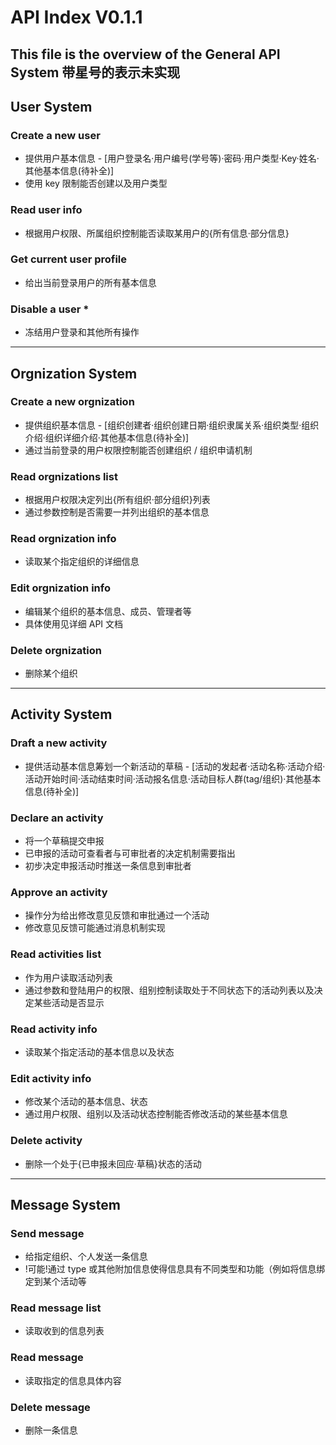 # API Index V0.1.1
 This file is the overview of the General API System
 带星号的表示未实现
---
## User System
### Create a new user
 - 提供用户基本信息
		- [用户登录名·用户编号(学号等)·密码·用户类型·Key·姓名·其他基本信息(待补全)]
 - 使用 key 限制能否创建以及用户类型

### Read user info
 - 根据用户权限、所属组织控制能否读取某用户的{所有信息·部分信息}

### Get current user profile
 - 给出当前登录用户的所有基本信息

### Disable a user *
 - 冻结用户登录和其他所有操作

---
## Orgnization System
### Create a new orgnization
 - 提供组织基本信息
 		- [组织创建者·组织创建日期·组织隶属关系·组织类型·组织介绍·组织详细介绍·其他基本信息(待补全)]
 - 通过当前登录的用户权限控制能否创建组织 / 组织申请机制

### Read orgnizations list
 - 根据用户权限决定列出{所有组织·部分组织}列表
 - 通过参数控制是否需要一并列出组织的基本信息

### Read orgnization info
 - 读取某个指定组织的详细信息

### Edit orgnization info
 - 编辑某个组织的基本信息、成员、管理者等
 - 具体使用见详细 API 文档

### Delete orgnization
 - 删除某个组织

---
## Activity System
### Draft a new activity
 - 提供活动基本信息筹划一个新活动的草稿
 		- [活动的发起者·活动名称·活动介绍·活动开始时间·活动结束时间·活动报名信息·活动目标人群(tag/组织)·其他基本信息(待补全)]

### Declare an activity
 - 将一个草稿提交申报
 - 已申报的活动可查看者与可审批者的决定机制需要指出
 - 初步决定申报活动时推送一条信息到审批者

### Approve an activity
 - 操作分为给出修改意见反馈和审批通过一个活动
 - 修改意见反馈可能通过消息机制实现

### Read activities list
 - 作为用户读取活动列表
 - 通过参数和登陆用户的权限、组别控制读取处于不同状态下的活动列表以及决定某些活动是否显示

### Read activity info
 - 读取某个指定活动的基本信息以及状态

### Edit activity info
 - 修改某个活动的基本信息、状态
 - 通过用户权限、组别以及活动状态控制能否修改活动的某些基本信息

### Delete activity
 - 删除一个处于{已申报未回应·草稿}状态的活动

---
## Message System
### Send message
 - 给指定组织、个人发送一条信息
 - !可能!通过 type 或其他附加信息使得信息具有不同类型和功能（例如将信息绑定到某个活动等

### Read message list
 - 读取收到的信息列表

### Read message
 - 读取指定的信息具体内容

### Delete message
 - 删除一条信息
